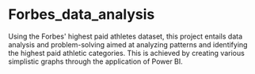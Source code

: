 # Forbes_data_analysis
Using the Forbes' highest paid athletes dataset, this project entails data analysis and problem-solving aimed at analyzing patterns and identifying the highest paid athletic categories. This is achieved by creating various simplistic graphs through the application of Power BI.
